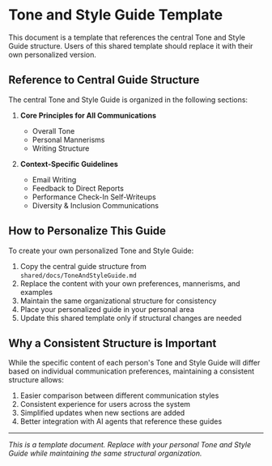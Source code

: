 # Tone and Style Guide Template

This document is a template that references the central Tone and Style Guide structure. Users of this shared template should replace it with their own personalized version.

## Reference to Central Guide Structure

The central Tone and Style Guide is organized in the following sections:

1. **Core Principles for All Communications**
   - Overall Tone
   - Personal Mannerisms
   - Writing Structure

2. **Context-Specific Guidelines**
   - Email Writing
   - Feedback to Direct Reports
   - Performance Check-In Self-Writeups
   - Diversity & Inclusion Communications

## How to Personalize This Guide

To create your own personalized Tone and Style Guide:

1. Copy the central guide structure from `shared/docs/ToneAndStyleGuide.md`
2. Replace the content with your own preferences, mannerisms, and examples
3. Maintain the same organizational structure for consistency
4. Place your personalized guide in your personal area
5. Update this shared template only if structural changes are needed

## Why a Consistent Structure is Important

While the specific content of each person's Tone and Style Guide will differ based on individual communication preferences, maintaining a consistent structure allows:

1. Easier comparison between different communication styles
2. Consistent experience for users across the system
3. Simplified updates when new sections are added
4. Better integration with AI agents that reference these guides

---

*This is a template document. Replace with your personal Tone and Style Guide while maintaining the same structural organization.*
